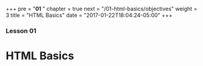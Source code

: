+++
pre = "<b>01 </b>"
chapter = true
next = "/01-html-basics/objectives"
weight = 3
title = "HTML Basics"
date = "2017-01-22T18:04:24-05:00"
+++

### Lesson 01

# HTML Basics

